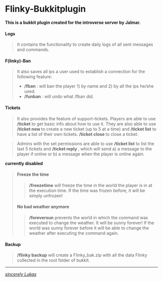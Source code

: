 # Flinky-Bukkitplugin

__This is a bukkit plugin created for the introverse server by Jalmar.__

#### Logs
>It contains the functionality to create daily logs of all sent messages
>and commands.

#### F(linky)-Ban
>It also saves all ips a user used to establish a connection for the following feature:
>
>- __/fban__		<fullname> : will ban the player 1) by name and 2) by all the ips he/she used.
>- __/funban__	<fullname> : will undo what /fban did.

#### Tickets
>It also provides the feature of support-tickets.
>Players are able to use __/ticket__ to get basic info about how to use it.
>They are also able to use __/ticket new <ticket>__ to create a new ticket (up to 5 at a time)
>and __/ticket list__ to have a list of their own tickets.
>__/ticket close <id>__ to close a ticket.

>Admins with the set permissions are able to use __/ticket list__ to list the last 5 tickets and __/ticket reply <id> <answer>__,
>which will send a) a message to the player if online or b) a message when the player is online again.

__currently disabled__
>#### Freeze the time
>>__/freezetime__ will freeze the time in the world the player is in at the execution time.
>>If the time was frozen before, it will be simply unfrozen!
>
>#### No bad weather anymore
>>__/foreversun__ prevents the world in which the command was executed to change the weather.
>>It will be sunny forever!
>>If the world was sunny forever before it will be able to change the weather after executing the command again.

#### Backup
>__/flinky backup__ will create a Flinky_bak.zip with all the data Flinky collected in the root folder of bukkit.

---------------------------------------

[_sincerely Lukas_](http://splashfish.de "warp to homepage")
